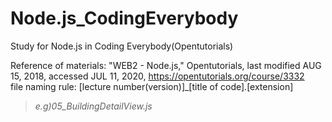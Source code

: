 # Node.js_CodingEverybody

Study for Node.js in Coding Everybody(Opentutorials)

Reference of materials: "WEB2 - Node.js," Opentutorials, last modified AUG 15, 2018, accessed JUL 11, 2020, <https://opentutorials.org/course/3332>
<br/>
file naming rule: [lecture number(version)]_[title of code].[extension]
>_e.g)05_BuildingDetailView.js_
